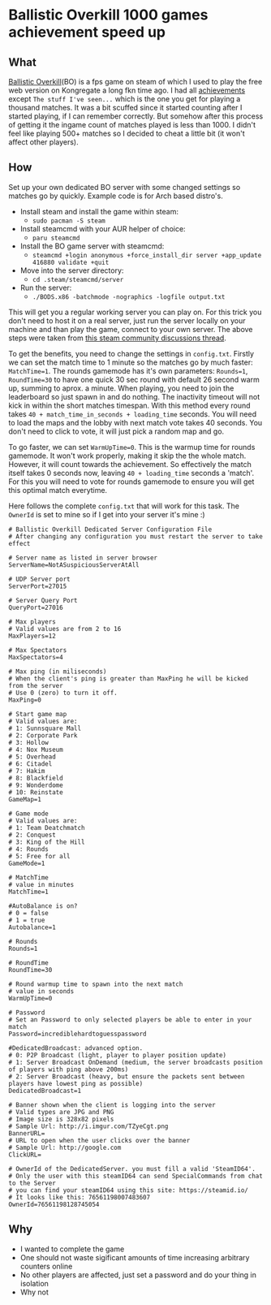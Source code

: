 # Ballistic Overkill 1000 games achievement speed up

## What

[Ballistic Overkill](https://store.steampowered.com/app/296300/Ballistic_Overkill/)(BO) is a fps game on steam of which I used to play the free web version on Kongregate a long fkn time ago.
I had all [achievements](https://steamcommunity.com/stats/296300/achievements) except `The stuff I've seen...` which is the one you get for playing a thousand matches.
It was a bit scuffed since it started counting after I started playing, if I can remember correctly.
But somehow after this process of getting it the ingame count of matches played is less than 1000.
I didn't feel like playing 500+ matches so I decided to cheat a little bit (it won't affect other players).

## How

Set up your own dedicated BO server with some changed settings so matches go by quickly.
Example code is for Arch based distro's.
- Install steam and install the game within steam:
  - `sudo pacman -S steam`
- Install steamcmd with your AUR helper of choice:
  - `paru steamcmd`
- Install the BO game server with steamcmd:
  - `steamcmd +login anonymous +force_install_dir server +app_update 416880 validate +quit`
- Move into the server directory:
  - `cd .steam/steamcmd/server`
- Run the server:
  - `./BODS.x86 -batchmode -nographics -logfile output.txt`

This will get you a regular working server you can play on.
For this trick you don't need to host it on a real server, just run the server locally on your machine and than play the game, connect to your own server.
The above steps were taken from [this steam community discussions thread](https://steamcommunity.com/app/296300/discussions/1/135508662495143639).

To get the benefits, you need to change the settings in `config.txt`.
Firstly we can set the match time to 1 minute so the matches go by much faster: `MatchTime=1`.
The rounds gamemode has it's own parameters: `Rounds=1`, `RoundTime=30` to have one quick 30 sec round with default 26 second warm up, summing to aprox. a minute.
When playing, you need to join the leaderboard so just spawn in and do nothing. The inactivity timeout will not kick in within the short matches timespan.
With this method every round takes `40 + match_time_in_seconds + loading_time` seconds. You will need to load the maps and the lobby with next match vote takes 40 seconds.
You don't need to click to vote, it will just pick a random map and go.

To go faster, we can set `WarmUpTime=0`. This is the warmup time for rounds gamemode.
It won't work properly, making it skip the the whole match. However, it will count towards the achievement.
So effectively the match itself takes 0 seconds now, leaving `40 + loading_time` seconds a 'match'.
For this you will need to vote for rounds gamemode to ensure you will get this optimal match everytime.

Here follows the complete `config.txt` that will work for this task. The `OwnerId` is set to mine so if I get into your server it's mine :)

```
# Ballistic Overkill Dedicated Server Configuration File
# After changing any configuration you must restart the server to take effect

# Server name as listed in server browser
ServerName=NotASuspiciousServerAtAll

# UDP Server port
ServerPort=27015

# Server Query Port
QueryPort=27016

# Max players
# Valid values are from 2 to 16
MaxPlayers=12

# Max Spectators
MaxSpectators=4

# Max ping (in miliseconds)
# When the client's ping is greater than MaxPing he will be kicked from the server
# Use 0 (zero) to turn it off.
MaxPing=0

# Start game map
# Valid values are:
# 1: Sunnsquare Mall
# 2: Corporate Park
# 3: Hollow
# 4: Nox Museum
# 5: Overhead
# 6: Citadel
# 7: Hakim
# 8: Blackfield
# 9: Wonderdome
# 10: Reinstate
GameMap=1

# Game mode
# Valid values are:
# 1: Team Deatchmatch
# 2: Conquest
# 3: King of the Hill
# 4: Rounds
# 5: Free for all
GameMode=1

# MatchTime
# value in minutes
MatchTime=1

#AutoBalance is on?
# 0 = false
# 1 = true
Autobalance=1

# Rounds
Rounds=1

# RoundTime
RoundTime=30

# Round warmup time to spawn into the next match
# value in seconds
WarmUpTime=0

# Password
# Set an Password to only selected players be able to enter in your match
Password=incrediblehardtoguesspassword

#DedicatedBroadcast: advanced option.
# 0: P2P Broadcast (light, player to player position update)
# 1: Server Broadcast OnDemand (medium, the server broadcasts position of players with ping above 200ms)
# 2: Server Broadcast (heavy, but ensure the packets sent between players have lowest ping as possible)
DedicatedBroadcast=1

# Banner shown when the client is logging into the server
# Valid types are JPG and PNG
# Image size is 328x82 pixels
# Sample Url: http://i.imgur.com/TZyeCgt.png
BannerURL=
# URL to open when the user clicks over the banner
# Sample Url: http://google.com
ClickURL=

# OwnerId of the DedicatedServer. you must fill a valid 'SteamID64'.
# Only the user with this steamID64 can send SpecialCommands from chat to the Server
# you can find your steamID64 using this site: https://steamid.io/
# It looks like this: 76561198007483607
OwnerId=76561198128745054
```

## Why
- I wanted to complete the game
- One should not waste sigificant amounts of time increasing arbitrary counters online
- No other players are affected, just set a password and do your thing in isolation
- Why not
